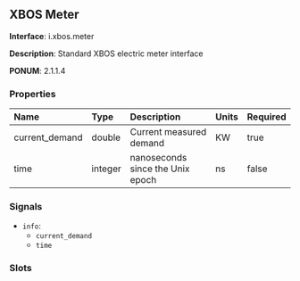 
## XBOS Meter

**Interface**: i.xbos.meter

**Description**: Standard XBOS electric meter interface

**PONUM**: 2.1.1.4

### Properties

| **Name** | **Type** | **Description** | **Units** | **Required** |
| :------- | :------- | :-------------- | :-------- | :----------- |
| current_demand | double | Current measured demand | KW | true |
| time | integer | nanoseconds since the Unix epoch | ns | false |


### Signals
- `info`:
    - `current_demand`
    - `time`
    


### Slots

